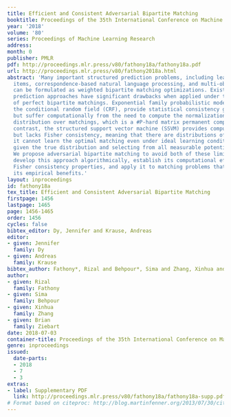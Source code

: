 ```yaml
---
title: Efficient and Consistent Adversarial Bipartite Matching
booktitle: Proceedings of the 35th International Conference on Machine Learning
year: '2018'
volume: '80'
series: Proceedings of Machine Learning Research
address: 
month: 0
publisher: PMLR
pdf: http://proceedings.mlr.press/v80/fathony18a/fathony18a.pdf
url: http://proceedings.mlr.press/v80/fathony2018a.html
abstract: 'Many important structured prediction problems, including learning to rank
  items, correspondence-based natural language processing, and multi-object tracking,
  can be formulated as weighted bipartite matching optimizations. Existing structured
  prediction approaches have significant drawbacks when applied under the constraints
  of perfect bipartite matchings. Exponential family probabilistic models, such as
  the conditional random field (CRF), provide statistical consistency guarantees,
  but suffer computationally from the need to compute the normalization term of its
  distribution over matchings, which is a #P-hard matrix permanent computation. In
  contrast, the structured support vector machine (SSVM) provides computational efficiency,
  but lacks Fisher consistency, meaning that there are distributions of data for which
  it cannot learn the optimal matching even under ideal learning conditions (i.e.,
  given the true distribution and selecting from all measurable potential functions).
  We propose adversarial bipartite matching to avoid both of these limitations. We
  develop this approach algorithmically, establish its computational efficiency and
  Fisher consistency properties, and apply it to matching problems that demonstrate
  its empirical benefits.'
layout: inproceedings
id: fathony18a
tex_title: Efficient and Consistent Adversarial Bipartite Matching
firstpage: 1456
lastpage: 1465
page: 1456-1465
order: 1456
cycles: false
bibtex_editor: Dy, Jennifer and Krause, Andreas
editor:
- given: Jennifer
  family: Dy
- given: Andreas
  family: Krause
bibtex_author: Fathony*, Rizal and Behpour*, Sima and Zhang, Xinhua and Ziebart, Brian
author:
- given: Rizal
  family: Fathony
- given: Sima
  family: Behpour
- given: Xinhua
  family: Zhang
- given: Brian
  family: Ziebart
date: 2018-07-03
container-title: Proceedings of the 35th International Conference on Machine Learning
genre: inproceedings
issued:
  date-parts:
  - 2018
  - 7
  - 3
extras:
- label: Supplementary PDF
  link: http://proceedings.mlr.press/v80/fathony18a/fathony18a-supp.pdf
# Format based on citeproc: http://blog.martinfenner.org/2013/07/30/citeproc-yaml-for-bibliographies/
---
```


